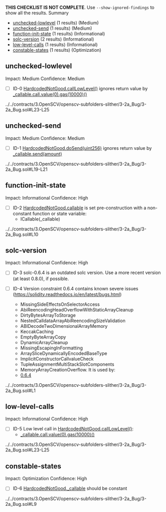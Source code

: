 **THIS CHECKLIST IS NOT COMPLETE**. Use `--show-ignored-findings` to show all the results.
Summary
 - [unchecked-lowlevel](#unchecked-lowlevel) (1 results) (Medium)
 - [unchecked-send](#unchecked-send) (1 results) (Medium)
 - [function-init-state](#function-init-state) (1 results) (Informational)
 - [solc-version](#solc-version) (2 results) (Informational)
 - [low-level-calls](#low-level-calls) (1 results) (Informational)
 - [constable-states](#constable-states) (1 results) (Optimization)
## unchecked-lowlevel
Impact: Medium
Confidence: Medium
 - [ ] ID-0
[HardcodedNotGood.callLowLevel()](../../contracts/3.OpenSCV/openscv-subfolders-slither/3-2a_Bug/3-2a_Bug.sol#L23-L25) ignores return value by [_callable.call.value(0).gas(10000)()](../../contracts/3.OpenSCV/openscv-subfolders-slither/3-2a_Bug/3-2a_Bug.sol#L24)

../../contracts/3.OpenSCV/openscv-subfolders-slither/3-2a_Bug/3-2a_Bug.sol#L23-L25


## unchecked-send
Impact: Medium
Confidence: Medium
 - [ ] ID-1
[HardcodedNotGood.doSend(uint256)](../../contracts/3.OpenSCV/openscv-subfolders-slither/3-2a_Bug/3-2a_Bug.sol#L19-L21) ignores return value by [_callable.send(amount)](../../contracts/3.OpenSCV/openscv-subfolders-slither/3-2a_Bug/3-2a_Bug.sol#L20)

../../contracts/3.OpenSCV/openscv-subfolders-slither/3-2a_Bug/3-2a_Bug.sol#L19-L21


## function-init-state
Impact: Informational
Confidence: High
 - [ ] ID-2
[HardcodedNotGood.callable](../../contracts/3.OpenSCV/openscv-subfolders-slither/3-2a_Bug/3-2a_Bug.sol#L10) is set pre-construction with a non-constant function or state variable:
	- ICallable(_callable)

../../contracts/3.OpenSCV/openscv-subfolders-slither/3-2a_Bug/3-2a_Bug.sol#L10


## solc-version
Impact: Informational
Confidence: High
 - [ ] ID-3
solc-0.6.4 is an outdated solc version. Use a more recent version (at least 0.8.0), if possible.

 - [ ] ID-4
Version constraint 0.6.4 contains known severe issues (https://solidity.readthedocs.io/en/latest/bugs.html)
	- MissingSideEffectsOnSelectorAccess
	- AbiReencodingHeadOverflowWithStaticArrayCleanup
	- DirtyBytesArrayToStorage
	- NestedCalldataArrayAbiReencodingSizeValidation
	- ABIDecodeTwoDimensionalArrayMemory
	- KeccakCaching
	- EmptyByteArrayCopy
	- DynamicArrayCleanup
	- MissingEscapingInFormatting
	- ArraySliceDynamicallyEncodedBaseType
	- ImplicitConstructorCallvalueCheck
	- TupleAssignmentMultiStackSlotComponents
	- MemoryArrayCreationOverflow.
It is used by:
	- [0.6.4](../../contracts/3.OpenSCV/openscv-subfolders-slither/3-2a_Bug/3-2a_Bug.sol#L1)

../../contracts/3.OpenSCV/openscv-subfolders-slither/3-2a_Bug/3-2a_Bug.sol#L1


## low-level-calls
Impact: Informational
Confidence: High
 - [ ] ID-5
Low level call in [HardcodedNotGood.callLowLevel()](../../contracts/3.OpenSCV/openscv-subfolders-slither/3-2a_Bug/3-2a_Bug.sol#L23-L25):
	- [_callable.call.value(0).gas(10000)()](../../contracts/3.OpenSCV/openscv-subfolders-slither/3-2a_Bug/3-2a_Bug.sol#L24)

../../contracts/3.OpenSCV/openscv-subfolders-slither/3-2a_Bug/3-2a_Bug.sol#L23-L25


## constable-states
Impact: Optimization
Confidence: High
 - [ ] ID-6
[HardcodedNotGood._callable](../../contracts/3.OpenSCV/openscv-subfolders-slither/3-2a_Bug/3-2a_Bug.sol#L9) should be constant 

../../contracts/3.OpenSCV/openscv-subfolders-slither/3-2a_Bug/3-2a_Bug.sol#L9


